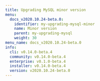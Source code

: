 ```yaml
---
title: Upgrading MySQL minor version
menu:
  docs_v2020.10.24-beta.0:
    identifier: my-upgrading-mysql-minor
    name: Minor version
    parent: my-upgrading-mysql
    weight: 30
menu_name: docs_v2020.10.24-beta.0
info:
  cli: v0.14.0-beta.4
  community: v0.14.0-beta.4
  enterprise: v0.1.0-beta.4
  installer: v0.14.0-beta.4
  version: v2020.10.24-beta.0
---
```


